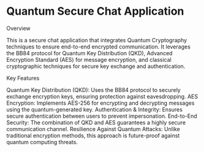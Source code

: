 # Quantum Secure Chat Application


Overview

This is a secure chat application that integrates Quantum Cryptography techniques to ensure end-to-end encrypted communication. It leverages the BB84 protocol for Quantum Key Distribution (QKD), Advanced Encryption Standard (AES) for message encryption, and classical cryptographic techniques for secure key exchange and authentication.

Key Features

Quantum Key Distribution (QKD): Uses the BB84 protocol to securely exchange encryption keys, ensuring protection against eavesdropping.
AES Encryption: Implements AES-256 for encrypting and decrypting messages using the quantum-generated key.
Authentication & Integrity: Ensures secure authentication between users to prevent impersonation.
End-to-End Security: The combination of QKD and AES guarantees a highly secure communication channel.
Resilience Against Quantum Attacks: Unlike traditional encryption methods, this approach is future-proof against quantum computing threats.
